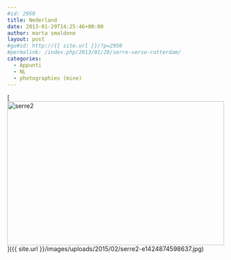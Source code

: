 ```yaml
---
#id: 2950
title: Nederland
date: 2013-01-29T14:25:46+00:00
author: marta smaldone
layout: post
#gu#id: http://{{ site.url }}/?p=2950
#permalink: /index.php/2013/01/29/serre-verso-rotterdam/
categories:
  - Appunti
  - NL
  - photographies (mine)
---
```

[<img class="wp-image-2951 size-full aligncenter" src="{{ site.url }}/images/uploads/2015/02/serre2-e1424874598637.jpg" alt="serre2" width="500" height="332" srcset="{{ site.url }}/images/uploads/2015/02/serre2-e1424874598637.jpg 500w, {{ site.url }}/images/uploads/2015/02/serre2-e1424874598637-300x199.jpg 300w" sizes="(max-width: 500px) 100vw, 500px" />]({{ site.url }}/images/uploads/2015/02/serre2-e1424874598637.jpg)
